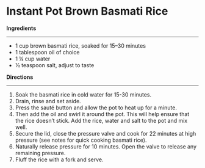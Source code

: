 # Instant Pot Brown Basmati Rice

**Ingredients**
_____
- 1 cup brown basmati rice, soaked for 15–30 minutes
- 1 tablespoon oil of choice
- 1 ¼ cup water
- ½ teaspoon salt, adjust to taste

**Directions**
_____
1. Soak the basmati rice in cold water for 15-30 minutes. 
2. Drain, rinse and set aside.
3. Press the sauté button and allow the pot to heat up for a minute. 
4. Then add the oil and swirl it around the pot. This will help ensure that the rice doesn’t stick. Add the rice, water and salt to the pot and mix well.
5. Secure the lid, close the pressure valve and cook for 22 minutes at high pressure (see notes for quick cooking basmati rice).
6. Naturally release pressure for 10 minutes. Open the valve to release any remaining pressure.
7. Fluff the rice with a fork and serve.
